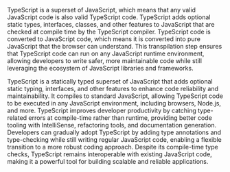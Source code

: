 TypeScript is a superset of JavaScript, which means that any valid JavaScript code is also valid TypeScript code. TypeScript adds optional static types, interfaces, classes, and other features to JavaScript that are checked at compile time by the TypeScript compiler. TypeScript code is converted to JavaScript code, which means it is converted into pure JavaScript that the browser can understand. This transpilation step ensures that TypeScript code can run on any JavaScript runtime environment, allowing developers to write safer, more maintainable code while still leveraging the ecosystem of JavaScript libraries and frameworks.


TypeScript is a statically typed superset of JavaScript that adds optional static typing, interfaces, and other features to enhance code reliability and maintainability. It compiles to standard JavaScript, allowing TypeScript code to be executed in any JavaScript environment, including browsers, Node.js, and more. TypeScript improves developer productivity by catching type-related errors at compile-time rather than runtime, providing better code tooling with IntelliSense, refactoring tools, and documentation generation. Developers can gradually adopt TypeScript by adding type annotations and type-checking while still writing regular JavaScript code, enabling a flexible transition to a more robust coding approach. Despite its compile-time type checks, TypeScript remains interoperable with existing JavaScript code, making it a powerful tool for building scalable and reliable applications.
